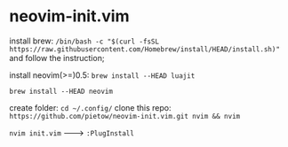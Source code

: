 # neovim-init.vim
install brew: `/bin/bash -c "$(curl -fsSL https://raw.githubusercontent.com/Homebrew/install/HEAD/install.sh)"`
and follow the instruction;

install neovim(>=)0.5: `brew install --HEAD luajit`

`brew install --HEAD neovim`

create folder: `cd ~/.config/`
clone this repo: `https://github.com/pietow/neovim-init.vim.git nvim && nvim`

`nvim init.vim` ---> `:PlugInstall`
